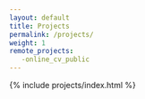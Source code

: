 ```yaml
---
layout: default
title: Projects
permalink: /projects/
weight: 1
remote_projects:
   -online_cv_public
---
```


{% include projects/index.html %}